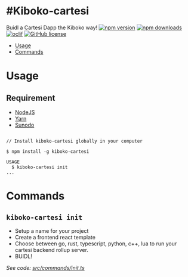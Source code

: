 #Kiboko-cartesi
=================

Buidl a Cartesi Dapp the Kiboko way!
[![npm version](https://img.shields.io/npm/v/kiboko-cartesi.svg)](https://www.npmjs.com/package/kiboko-cartesi)
[![npm downloads](https://img.shields.io/npm/dt/kiboko-cartesi)](https://www.npmjs.com/package/kiboko-cartesi)
[![oclif](https://img.shields.io/badge/cli-oclif-brightgreen.svg)](https://oclif.io)
[![GitHub license](https://img.shields.io/github/license/oclif/hello-world)](https://github.com/oclif/hello-world/blob/main/LICENSE)

<!-- toc -->
* [Usage](#usage)
* [Commands](#commands)
<!-- tocstop -->
# Usage

## Requirement

- [NodeJS](https://nodejs.org/en/download/source-code/current)
- [Yarn](https://classic.yarnpkg.com/lang/en/docs/install/#mac-stable)
- [Sunodo](https://docs.sunodo.io/guide/introduction/installing)

<!-- usage -->
```sh-session

// Install kiboko-cartesi globally in your computer

$ npm install -g kiboko-cartesi

USAGE
  $ kiboko-cartesi init
...
```

# Commands

## `kiboko-cartesi init`

- Setup a name for your project
- Create a frontend react template
- Choose between go, rust, typescript, python, c++, lua to run your cartesi backend rollup server.
- BUIDL!



_See code: [src/commands/init.ts](https://github.com/dennohkim/https:/blob/v0.4.24/src/commands/init.ts)_

